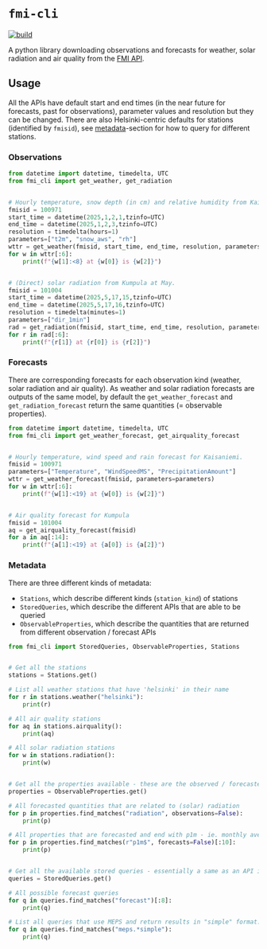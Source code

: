 # `fmi-cli`

[![build](https://github.com/paasim/fmi-cli/actions/workflows/ci.yml/badge.svg)](https://github.com/paasim/fmi-cli/actions/workflows/ci.yml)

A python library downloading observations and forecasts for weather, solar radiation and air quality from the [FMI API](http://en.ilmatieteenlaitos.fi/open-data-manual).

## Usage

All the APIs have default start and end times (in the near future for forecasts, past for observations), parameter values and resolution but they can be changed. There are also Helsinki-centric defaults for stations (identified by `fmisid`), see [metadata](#Metadata)-section for how to query for different stations.

### Observations

```python
from datetime import datetime, timedelta, UTC
from fmi_cli import get_weather, get_radiation


# Hourly temperature, snow depth (in cm) and relative humidity from Kaisaniemi in January.
fmisid = 100971
start_time = datetime(2025,1,2,1,tzinfo=UTC)
end_time = datetime(2025,1,2,3,tzinfo=UTC)
resolution = timedelta(hours=1)
parameters=["t2m", "snow_aws", "rh"]
wttr = get_weather(fmisid, start_time, end_time, resolution, parameters)
for w in wttr[:6]:
    print(f"{w[1]:<8} at {w[0]} is {w[2]}")


# (Direct) solar radiation from Kumpula at May.
fmisid = 101004
start_time = datetime(2025,5,17,15,tzinfo=UTC)
end_time = datetime(2025,5,17,16,tzinfo=UTC)
resolution = timedelta(minutes=1)
parameters=["dir_1min"]
rad = get_radiation(fmisid, start_time, end_time, resolution, parameters)
for r in rad[:6]:
    print(f"{r[1]} at {r[0]} is {r[2]}")
```


### Forecasts

There are corresponding forecasts for each observation kind (weather, solar radiation and air quality). As weather and solar radiation forecasts are outputs of the same model, by default the `get_weather_forecast` and `get_radiation_forecast` return the same quantities (= observable properties).

```python
from datetime import datetime, timedelta, UTC
from fmi_cli import get_weather_forecast, get_airquality_forecast


# Hourly temperature, wind speed and rain forecast for Kaisaniemi.
fmisid = 100971
parameters=["Temperature", "WindSpeedMS", "PrecipitationAmount"]
wttr = get_weather_forecast(fmisid, parameters=parameters)
for w in wttr[:6]:
    print(f"{w[1]:<19} at {w[0]} is {w[2]}")


# Air quality forecast for Kumpula
fmisid = 101004
aq = get_airquality_forecast(fmisid)
for a in aq[:14]:
    print(f"{a[1]:<19} at {a[0]} is {a[2]}")
```


### Metadata

There are three different kinds of metadata:
* `Stations`, which describe different kinds (`station_kind`) of stations
* `StoredQueries`, which describe the different APIs that are able to be queried
* `ObservableProperties`, which describe the quantities that are returned from different observation / forecast APIs

```python
from fmi_cli import StoredQueries, ObservableProperties, Stations


# Get all the stations
stations = Stations.get()

# List all weather stations that have 'helsinki' in their name
for r in stations.weather("helsinki"):
    print(r)

# All air quality stations
for aq in stations.airquality():
    print(aq)

# All solar radiation stations
for w in stations.radiation():
    print(w)


# Get all the properties available - these are the observed / forecasted quantities available from the APIS.
properties = ObservableProperties.get()

# All forecasted quantities that are related to (solar) radiation
for p in properties.find_matches("radiation", observations=False):
    print(p)

# All properties that are forecasted and end with p1m - ie. monthly averages
for p in properties.find_matches(r"p1m$", forecasts=False)[:10]:
    print(p)


# Get all the available stored queries - essentially a same as an API in this case.
queries = StoredQueries.get()

# All possible forecast queries
for q in queries.find_matches("forecast")[:8]:
    print(q)

# List all queries that use MEPS and return results in "simple" format.
for q in queries.find_matches("meps.*simple"):
    print(q)
```
